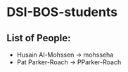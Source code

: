 # DSI-BOS-students


## List of People:
- Husain Al-Mohssen -> mohsseha
- Pat Parker-Roach -> PParker-Roach
